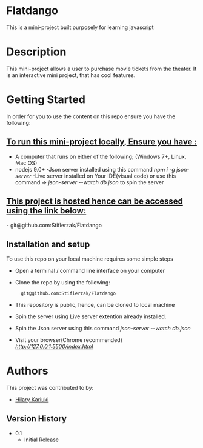 # Flatdango
This is a mini-project built purposely for learning javascript

# Description
This mini-project allows a user to purchase movie tickets from the
theater. It is an interactive mini project, that has cool features.

# Getting Started
In order for you to use the content on this repo ensure you have the following:
  <h2><u>To run this mini-project locally, Ensure you have :</u></h2>

- A computer that runs on either of the following; (Windows 7+, Linux, Mac OS)
- nodejs 9.0+
-Json server installed using this command *npm i -g json-server*
-Live server installed on Your IDE(visual code)
or use this command => 
 *json-server --watch db.json* to spin the server

 <h2><u>This project is hosted hence can be accessed using the link below:</u></h2>
  - <a>git@github.com:Stiflerzak/Flatdango</a>


## Installation and setup

To use this repo on your local machine requires some simple steps



- Open a terminal / command line interface on your computer
- Clone the repo by using the following:

        git@github.com:Stiflerzak/Flatdango
- This repository is public, hence, can be cloned to local machine
- Spin the server using Live server extention already installed.
- Spin the Json server using this command *json-server --watch db.json*
- Visit your browser(Chrome recommended) *http://127.0.0.1:5500/index.html*



# Authors
This project was contributed to by:
- [Hilary Kariuki](https://github.com/Stiflerzak/)

## Version History

* 0.1
    * Initial Release





